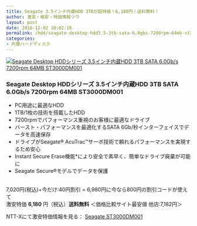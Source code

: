 ```yaml
---
title: Seagate 3.5インチ内蔵HDD 3TBが超特価！6,180円！送料無料！
author: 激安・格安・特価情報ツウ
layout: post
date: 2016-12-02 10:02:10
permalink: /hdd/seagate-desktop-hdd3.5-3tb-sata-6.0gbs-7200rpm-64mb-st3000dm001-6180-nttx.html
categories:
- 内蔵ハードディスク
---
```


<div class="img-bg2 img_L">
<a href="http://px.a8.net/svt/ejp?a8mat=ZYP6S+8IMA3E+S1Q+BWGDT&#038;a8ejpredirect=http://nttxstore.jp/_II_CG14052357" target="_blank"><img border="0" alt="Seagate Desktop HDDシリーズ 3.5インチ内蔵HDD 3TB SATA 6.0Gb/s 7200rpm 64MB ST3000DM001" src="http://image.nttxstore.jp/250_images/C/CG/CG14052357.jpg" data-recalc-dims="1" /></a>
</div>

### Seagate Desktop HDDシリーズ 3.5インチ内蔵HDD 3TB SATA 6.0Gb/s 7200rpm 64MB ST3000DM001
<!--more-->

* PC用途に最適なHDD
* 1TB/1枚の技術を搭載したHDD
* 7200rpmでパフォーマンス重視のお客様に最適なドライブ
* バースト・パフォーマンスを最適化するSATA 6Gb/秒インターフェイスでデータを高速保存
* ドライブがSeagate® AcuTrac™サーボ技術で頼れるパフォーマンスを実現するため安心
* Instant Secure Erase機能*により安全で素早く、簡単なドライブ廃棄が可能に
* Seagate Secure®モデルでデータを保護

<br clear="all" />7,020円(税込)+今だけ:40円割引 = 6,980円に今なら800円の割引コードが使えて <br>激安特価 <span class="tokka-price"><strong>6,180</strong></span> 円（税込）**送料無料**
＜価格比較サイト最安値 他店:7,182円＞

NTT-Xにて激安特価情報を見る： <span class="fs150p"><a href="http://px.a8.net/svt/ejp?a8mat=ZYP6S+8IMA3E+S1Q+BWGDT&#038;a8ejpredirect=http://nttxstore.jp/_II_CG14052357" target="_blank">Seagate ST3000DM001</a></span>
